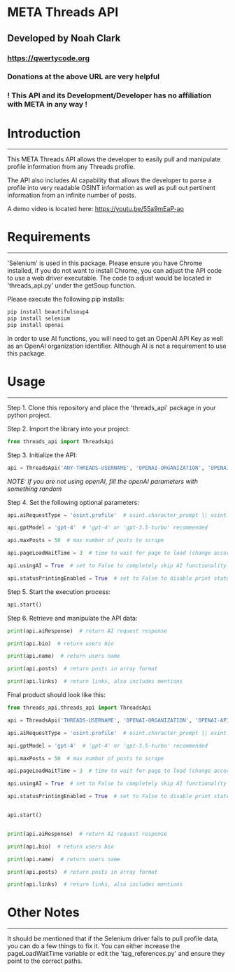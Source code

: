 # META Threads API
## Developed by Noah Clark
### https://qwertycode.org
### Donations at the above URL are very helpful 
### ! This API and its Development/Developer has no affiliation with META in any way !

# Introduction
___

This META Threads API allows the developer to easily pull and manipulate profile information from any Threads profile.

The API also includes AI capability that allows the developer to parse a profile into very readable OSINT information as well as pull out pertinent information from an infinite number of posts.

A demo video is located here: https://youtu.be/55a9mEaP-ao

# Requirements
___

'Selenium' is used in this package. Please ensure you have Chrome installed, if you do not want to install Chrome, you can adjust the API code to use a web driver executable. The code to adjust would be located in 'threads_api.py' under the getSoup function.

Please execute the following pip installs:
```python
pip install beautifulsoup4
pip install selenium
pip install openai
```

In order to use AI functions, you will need to get an OpenAI API Key as well as an OpenAI organization identifier. Although AI is not a requirement to use this package.
# Usage
___
Step 1. Clone this repository and place the 'threads_api' package in your python project.

Step 2. Import the library into your project:
```python
from threads_api import ThreadsApi
```

Step 3. Initialize the API:
```python
api = ThreadsApi('ANY-THREADS-USERNAME', 'OPENAI-ORGANIZATION', 'OPENAI-API-KEY')
```
_NOTE: If you are not using openAI, fill the openAI parameters with something random_

Step 4. Set the following optional parameters:
```python
api.aiRequestType = 'osint.profile'  # osint.character_prompt || osint.profile || osint.links || osint.mentions

api.gptModel = 'gpt-4'  # 'gpt-4' or 'gpt-3.5-turbo' recommended

api.maxPosts = 50  # max number of posts to scrape

api.pageLoadWaitTime = 3  # time to wait for page to load (change according to internet speed)

api.usingAI = True  # set to False to completely skip AI functionality

api.statusPrintingEnabled = True  # set to False to disable print statements from API

```

Step 5. Start the execution process:
```python
api.start()
```

Step 6. Retrieve and manipulate the API data:
```python
print(api.aiResponse)  # return AI request response

print(api.bio)  # return users bio

print(api.name)  # return users name

print(api.posts)  # return posts in array format

print(api.links)  # return links, also includes mentions
```

Final product should look like this:
```python
from threads_api.threads_api import ThreadsApi

api = ThreadsApi('THREADS-USERNAME', 'OPENAI-ORGANIZATION', 'OPENAI-API-KEY')

api.aiRequestType = 'osint.profile'  # osint.character_prompt || osint.profile || osint.links || osint.mentions

api.gptModel = 'gpt-4'  # 'gpt-4' or 'gpt-3.5-turbo' recommended

api.maxPosts = 50  # max number of posts to scrape

api.pageLoadWaitTime = 3  # time to wait for page to load (change according to internet speed)

api.usingAI = True  # set to False to completely skip AI functionality

api.statusPrintingEnabled = True  # set to False to disable print statements from API


api.start()


print(api.aiResponse)  # return AI request response

print(api.bio)  # return users bio

print(api.name)  # return users name

print(api.posts)  # return posts in array format

print(api.links)  # return links, also includes mentions

```

# Other Notes
___
It should be mentioned that if the Selenium driver fails to pull profile data, you can do a few things to fix it. You can either increase the pageLoadWaitTime variable or edit the 'tag_references.py' and ensure they point to the correct paths.